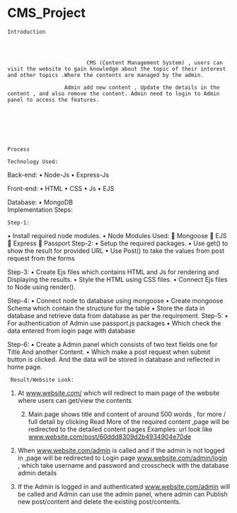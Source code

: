 # CMS_Project

		
	Introduction 	
				
	
		

		                     CMS (Content Management System) , users can visit the website to gain knowledge about the topic of their interest and other topics .Where the contents are managed by the admin.

                      Admin add new content , Update the details in the content , and also remove the content. Admin need to login to Admin panel to access the features.			







	Process		
					
	Technology Used:

Back-end:
•	Node-Js
•	Express-Js

Front-end:
•	HTML
•	CSS
•	Js
•	EJS

Database:
•	MongoDB		
	Implementation Steps:
				
			
	Step-1:
•	Install required node modules.
•	Node Modules Used:
	Mongoose
	EJS
	Express
	Passport
Step-2:
•	Setup the required packages.
•	Use get() to show the result for provided URL
•	Use Post() to take the values from post request from the forms

Step-3:
•	Create Ejs files which contains HTML and Js for rendering and Displaying the results.
•	Style the HTML using CSS files.
•	Connect Ejs files to Node using render().

Step-4:
•	Connect node to database using mongoose
•	Create mongoose Schema which contain the structure for the table
•	Store the data in database and retrieve data from database as per the requirement.
Step-5:
•	For authentication of Admin use passport.js packages
•	Which check the data entered from login page with database

Step-6:
•	Create a Admin panel which consists of two text fields one for Title 
And another Content.
•	Which make a post request when submit button is clicked.
And the data will be stored in database and reflected in home page.
 
 

    

	 Result/Website Look:



1.	At www.website.com/ which will redirect to main page of the website where users
can get/view the contents


	






	2.	Main page shows title and content of around 500 words , for more / full detail by clicking Read 
More of the required content ,page will be redirected to the detailed content pages
Examples: url look like www.website.com/post/60ddd8309d2b4934904e70de

3.	When  www.website.com/admin is called and if the admin is not logged in ,page will be 
redirected to Login page www.website.com/admin/login , which take username 
and password and crosscheck with the  database admin details
4.	If the Admin is logged in and authenticated www.website.com/admin will be called and 
Admin can use the admin panel, where admin can Publish new post/content and 
delete the existing post/contents.












     
  	 
